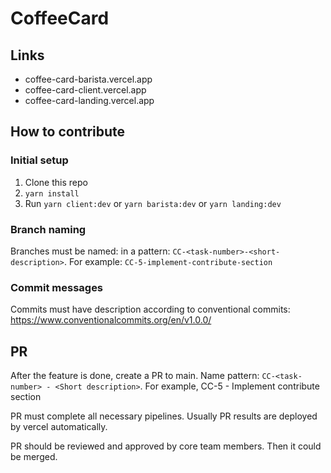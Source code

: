 # CoffeeCard

## Links

- coffee-card-barista.vercel.app
- coffee-card-client.vercel.app
- coffee-card-landing.vercel.app


## How to contribute

### Initial setup

1. Clone this repo
2. `yarn install`
3. Run `yarn client:dev` or `yarn barista:dev` or `yarn landing:dev`

### Branch naming

Branches must be named: in a pattern: `CC-<task-number>-<short-description>`. For example: `CC-5-implement-contribute-section`

### Commit messages

Commits must have description according to conventional commits: https://www.conventionalcommits.org/en/v1.0.0/

## PR

After the feature is done, create a PR to main. Name pattern: `CC-<task-number> - <Short description>`. For example, CC-5 - Implement contribute section

PR must complete all necessary pipelines. Usually PR results are deployed by vercel automatically.

PR should be reviewed and approved by core team members. Then it could be merged.


